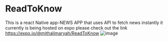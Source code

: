 # ReadToKnow

This is a react Native app-NEWS APP that uses API to fetch news instantly it currently is being hosted on expo please check out the link https://expo.io/@mithalimaryah/ReadToKnow
![image](https://user-images.githubusercontent.com/69067041/124074583-56549a00-da61-11eb-9930-3d2f1dd4c7a9.png)
